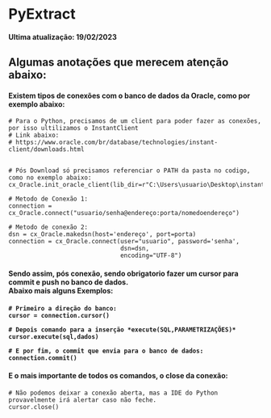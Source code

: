 # PyExtract
<h4>Ultima atualização: 19/02/2023 </h4>
<h2>
Algumas anotações que merecem atenção abaixo:
</h2>
  
<h4>Existem tipos de conexões com o banco de dados da Oracle, como por exemplo abaixo: </h4>

    # Para o Python, precisamos de um client para poder fazer as conexões, por isso ultilizamos o InstantClient
    # Link abaixo:
    # https://www.oracle.com/br/database/technologies/instant-client/downloads.html


    # Pós Download só precisamos referenciar o PATH da pasta no codigo, como no exemplo abaixo:
    cx_Oracle.init_oracle_client(lib_dir=r"C:\Users\usuario\Desktop\instantclient_21_9")
   
    # Metodo de Conexão 1: 
    connection = cx_Oracle.connect("usuario/senha@endereço:porta/nomedoendereço")
    
    # Metodo de conexão 2:
    dsn = cx_Oracle.makedsn(host='endereço', port=porta)
    connection = cx_Oracle.connect(user="usuario", password='senha',
                                   dsn=dsn,
                                   encoding="UTF-8")
<h4>
    Sendo assim, pós conexão, sendo obrigatorio fazer um cursor para commit e push no banco de dados.
    <br>Abaixo mais alguns Exemplos:</br>
<h4>
    
    # Primeiro a direção do banco:
    cursor = connection.cursor()
    
    # Depois comando para a inserção *execute(SQL,PARAMETRIZAÇÕES)*
    cursor.execute(sql,dados)
    
    # E por fim, o commit que envia para o banco de dados:
    connection.commit()
<h4>
    E o mais importante de todos os comandos, o close da conexão:
</h4>
    
    # Não podemos deixar a conexão aberta, mas a IDE do Python provavelmente irá alertar caso não feche.
    cursor.close()

